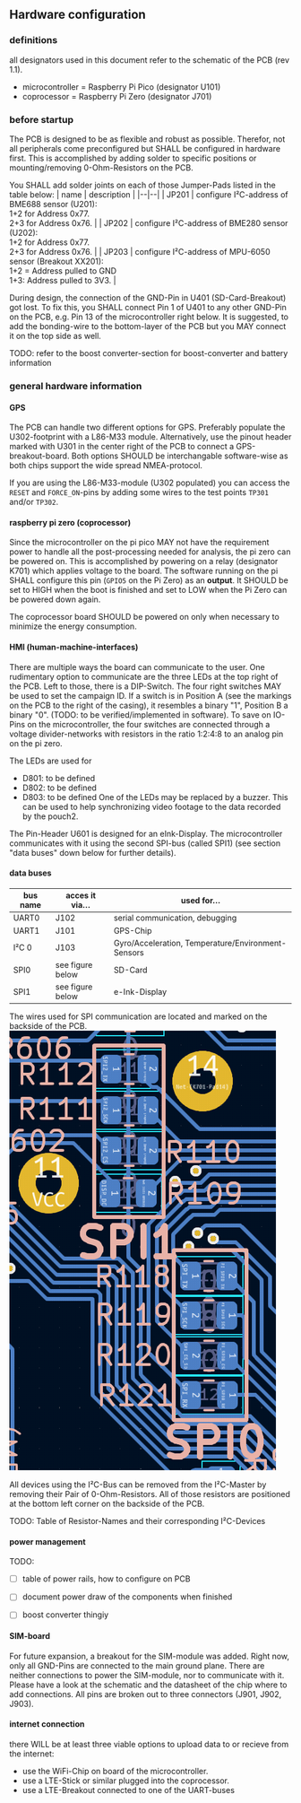 ## Hardware configuration

### definitions
all designators used in this document refer to the schematic of the PCB (rev 1.1).
- microcontroller = Raspberry Pi Pico (designator U101)
- coprocessor = Raspberry Pi Zero (designator J701)

### before startup
The PCB is designed to be as flexible and robust as possible. Therefor, not all peripherals come preconfigured but SHALL be configured in hardware first.
This is accomplished by adding solder to specific positions or mounting/removing 0-Ohm-Resistors on the PCB.


You SHALL add solder joints on each of those Jumper-Pads listed in the table below:
| name | description |
|--|--|
| JP201 | configure I²C-address of BME688 sensor (U201): <br>1+2 for Address 0x77. <br> 2+3 for Address 0x76. |
| JP202 | configure I²C-address of BME280 sensor (U202): <br>1+2 for Address 0x77. <br> 2+3 for Address 0x76. |
| JP203 | configure I²C-address of MPU-6050 sensor (Breakout XX201): <br>1+2 = Address pulled to GND <br>1+3: Address pulled to 3V3. |



During design, the connection of the GND-Pin in U401 (SD-Card-Breakout) got lost. To fix this, you SHALL connect Pin 1 of U401 to any other GND-Pin on the PCB, e.g. Pin 13 of the microcontroller right below. It is suggested, to add the bonding-wire to the bottom-layer of the PCB but you MAY connect it on the top side as well.

TODO: refer to the boost converter-section for boost-converter and battery information


### general hardware information

#### GPS
The PCB can handle two different options for GPS. Preferably populate the U302-footprint with a L86-M33 module. Alternatively, use the pinout header marked with U301 in the center right of the PCB to connect a GPS-breakout-board. Both options SHOULD be interchangable software-wise as both chips support the wide spread NMEA-protocol.

If you are using the L86-M33-module (U302 populated) you can access the `RESET` and `FORCE_ON`-pins by adding some wires to the test points `TP301` and/or `TP302`. 

#### raspberry pi zero (coprocessor)
Since the microcontroller on the pi pico MAY not have the requirement power to handle all the post-processing needed for analysis, the pi zero can be powered on. This is accomplished by powering on a relay (designator K701) which applies voltage to the board. The software running on the pi SHALL configure this pin (`GPIO5` on the Pi Zero) as an **output**. It SHOULD be set to HIGH when the boot is finished and set to LOW when the Pi Zero can be powered down again.

The coprocessor board SHOULD be powered on only when necessary to minimize the energy consumption.

#### HMI (human-machine-interfaces)

There are multiple ways the board can communicate to the user. One rudimentary option to communicate are the three LEDs at the top right of the PCB. Left to those, there is a DIP-Switch. The four right switches MAY be used to set the campaign ID. If a switch is in Position A (see the markings on the PCB to the right of the casing), it resembles a binary "1", Position B a binary "0". (TODO: to be verified/implemented in software). To save on IO-Pins on the microcontroller, the four switches are connected through a voltage divider-networks with resistors in the ratio 1:2:4:8 to an analog pin on the pi zero.

The LEDs are used for 
- D801: to be defined
- D802: to be defined
- D803: to be defined
One of the LEDs may be replaced by a buzzer. This can be used to help synchronizing video footage to the data recorded by the pouch2.

The Pin-Header U601 is designed for an eInk-Display. The microcontroller communicates with it using the second SPI-bus (called SPI1) (see section "data buses" down below for further details). 

#### data buses

|bus name |acces it via…| used for… |
|--|--|--|
| UART0 | J102 | serial communication, debugging |
| UART1 | J101 | GPS-Chip|
| I²C 0 | J103 | Gyro/Acceleration, Temperature/Environment-Sensors|
| SPI0  | see figure below | SD-Card |
| SPI1  | see figure below | e-Ink-Display |

The wires used for SPI communication are located and marked on the backside of the PCB.
![](assets/spi_access_location.png)


All devices using the I²C-Bus can be removed from the I²C-Master by removing their Pair of 0-Ohm-Resistors. All of those resistors are positioned at the bottom left corner on the backside of the PCB.

TODO: Table of Resistor-Names and their corresponding I²C-Devices

#### power management

TODO:
- [ ] table of power rails, how to configure on PCB
- [ ] document power draw of the components when finished
- [ ] boost converter thingiy


#### SIM-board
For future expansion, a breakout for the SIM-module was added. Right now, only all GND-Pins are connected to the main ground plane. There are neither connections to power the SIM-module, nor to communicate with it. Please have a look at the schematic and the datasheet of the chip where to add connections. All pins are broken out to three connectors (J901, J902, J903).

#### internet connection
there WILL be at least three viable options to upload data to or recieve from the internet:
- use the WiFi-Chip on board of the microcontroller.
- use a LTE-Stick or similar plugged into the coprocessor.
- use a LTE-Breakout connected to one of the UART-buses
